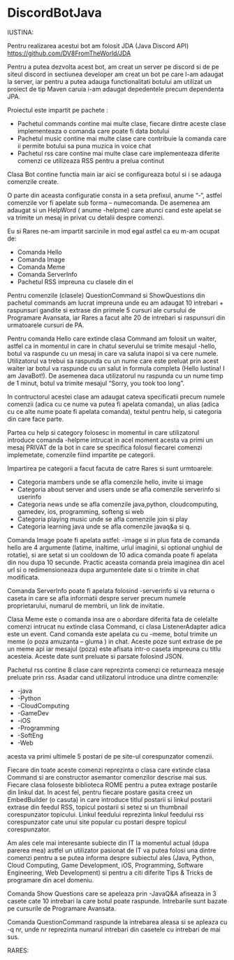 # DiscordBotJava

IUSTINA:

Pentru realizarea acestui bot am folosit JDA (Java Discord API) https://github.com/DV8FromTheWorld/JDA

Pentru a putea dezvolta acest  bot, am creat un server pe discord si de pe siteul discord in sectiunea developer am creat un bot pe care l-am adaugat la server, iar pentru a putea adauga functionalitati botului am utilizat un proiect de tip Maven caruia i-am adaugat depedentele precum dependenta JPA.

Proiectul este impartit pe pachete :
-	Pachetul commands contine mai multe clase, fiecare dintre aceste clase implementeaza o comanda care poate fi data botului
-	Pachetul music contine mai multe clase care contribuie la comanda care ii permite botului sa puna muzica in voice chat
-	Pachetul rss care contine mai multe clase care implementeaza diferite comenzi ce utilizeaza RSS pentru a prelua continut

Clasa Bot contine functia main iar aici se configureaza botul si i se adauga comenzile create.

O parte din aceasta configuratie consta in a seta prefixul, anume “-“, astfel comenzile vor fi apelate sub forma – numecomanda. De asemenea am adaugat si un HelpWord ( anume -helpme) care atunci cand este apelat se va trimite un mesaj in privat cu detalii despre comenzi.

Eu si Rares ne-am impartit sarcinile in mod egal astfel ca eu m-am ocupat de:
-	Comanda Hello
-	Comanda Image
-	Comanda Meme
-	Comanda ServerInfo
-	Pachetul RSS impreuna cu clasele din el

Pentru comenzile (clasele) QuestionCommand si ShowQuestions din pachetul commands am lucrat impreuna unde eu am adaugat 10 intrebari  + raspunsuri gandite si extrase din primele 5 cursuri ale cursului de Programare Avansata, iar Rares a facut alte 20 de intrebari si raspunsuri din urmatoarele cursuri de PA.

Pentru comanda Hello care extinde clasa Command am folosit un waiter, astfel ca in momentul in care in chatul severului se trimite mesajul -hello, botul va raspunde cu un mesaj in care va saluta inapoi si va cere numele. Utilizatorul va trebui sa raspunda cu un nume care este preluat prin acest waiter iar botul va raspunde cu un salut in formula completa (Hello Iustina! I am JavaBot!). De asemenea daca utilizatorul nu raspunda cu un nume timp de 1 minut, botul va trimite mesajul “Sorry, you took too long”.

In contructorul acestei clase am adaugat cateva specificatii precum numele comenzii (adica cu ce nume va putea fi apelata comanda), un alias (adica cu ce alte nume poate fi apelata comanda), textul pentru help, si categoria din care face parte.

Partea cu help si category folosesc in momentul in care utilizatorul introduce comanda -helpme intrucat in acel moment acesta va primi un mesaj PRIVAT de la bot in care se specifica folosul fiecarei comenzi implemetate, comenzile fiind impartite pe categorii.

Impartirea pe categorii a facut facuta de catre Rares si sunt urmtoarele:
-	Categoria mambers unde se afla comenzile hello, invite si image
-	Categoria about server and users unde se afla comenzile serverinfo si userinfo
-	Categoria news unde se afla comenzile java,python, cloudcomputing, gamedev, ios, programming, softeng si web
-	Categoria playing music unde se afla comenzile join si play
-	Categoria learning java unde se afla comenzile javaq&a si q.


 Comanda Image poate fi apelata astfel: -image si in plus fata de comanda hello are 4 argumente (latime, inaltime, urlul imaginii, si optional unghiul de rotatie), si are setat si un cooldown de 10 adica comanda poate fi apelata din nou dupa 10 secunde. Practic aceasta comanda preia imaginea din acel url si o redimensioneaza dupa argumentele date si o trimite in chat modificata.

Comanda ServerInfo poate fi apelata folosind -serverinfo si va returna o caseta in care se afla informatii despre server precum numele proprietarului, numarul de membrii, un link de invitatie.

Clasa Meme este o comanda insa are o abordare diferita fata de celelalte comenzi intrucat nu extinde clasa Command, ci clasa ListenerAdapter adica este un event. Cand comanda este apelata cu cu -meme, botul trimite un meme (o poza amuzanta – gluma ) in chat. Aceste poze sunt extrase de pe un meme api iar mesajul (poza) este afisata intr-o caseta impreuna cu titlu acesteia. Aceste date sunt preluate si parsate folosind JSON.

Pachetul rss contine 8 clase care reprezinta comenzi ce returneaza mesaje preluate prin rss. Asadar cand utilizatorul introduce una dintre comenzile:
-	-java
-	-Python
-	-CloudComputing
-	-GameDev
-	-iOS
-	-Programming
-	-SoftEng
-	-Web

acesta va primi ultimele 5 postari de pe site-ul corespunzator comenzii.

Fiecare din toate aceste comenzi reprezinta o clasa care extinde clasa Command si are constructor asemantor comenzilor descrise mai sus.  Fiecare clasa foloseste biblioteca ROME pentru a putea extrage postarile din linkul dat.  In acest fel, pentru fiecare postare gasita creez un EmbedBuilder (o casuta) in care introduce titlul postarii si linkul postarii extrase din feedul RSS, topicul postarii si setez si un thumbnail corespunzator topicului. Linkul feedului reprezinta linkul feedului rss corespunzator cate unui site popular cu postari despre topicul corespunzator. 

Am ales cele mai interesante subiecte din IT la momentul actual (dupa parerea mea) astfel un utilizator pasionat de IT va putea folosi una dintre comenzi pentru a se putea informa despre subiectul ales (Java, Python, Cloud Computing, Game Development, iOS, Programming, Software Engineering, Web Development) si pentru a citi diferite Tips & Tricks de programare din acel domeniu.

Comanda Show Questions care se apeleaza prin -JavaQ&A afiseaza in 3 casete cate 10 intrebari la care botul poate raspunde. Intrebarile sunt bazate pe cursurile de Programare Avansata. 

Comanda QuestionCommand raspunde la intrebarea aleasa si se apleaza cu -q nr, unde nr reprezinta numarul intrebari din casetele cu intrebari de mai sus.




RARES:
